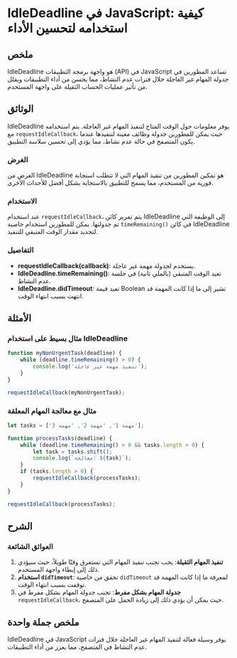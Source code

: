 <!--
Meta Description: # IdleDeadline في JavaScript: كيفية استخدامه لتحسين الأداء ## ملخص IdleDeadline هو واجهة برمجة التطبيقات (API) في JavaScript تساعد المطورين في جدولة ا...
Meta Keywords: idledeadline, المهام, requestidlecallback, javascript, غير
-->

# IdleDeadline في JavaScript: كيفية استخدامه لتحسين الأداء

## ملخص
IdleDeadline هو واجهة برمجة التطبيقات (API) في JavaScript تساعد المطورين في جدولة المهام غير العاجلة خلال فترات عدم النشاط، مما يحسن من أداء التطبيقات ويقلل من تأثير عمليات الحساب الثقيلة على واجهة المستخدم.

## الوثائق
IdleDeadline يوفر معلومات حول الوقت المتاح لتنفيذ المهام غير العاجلة. يتم استخدامه مع `requestIdleCallback`، حيث يمكن للمطورين جدولة وظائف معينة لتنفيذها عندما يكون المتصفح في حالة عدم نشاط، مما يؤدي إلى تحسين سلاسة التطبيق.

### الغرض
الغرض من IdleDeadline هو تمكين المطورين من تنفيذ المهام التي لا تتطلب استجابة فورية من المستخدم، مما يسمح للتطبيق بالاستجابة بشكل أفضل للأحداث الأخرى.

### الاستخدام
عند استخدام `requestIdleCallback`، يتم تمرير كائن IdleDeadline إلى الوظيفة التي تم جدولتها. يمكن للمطورين استخدام خاصية `timeRemaining()` في كائن IdleDeadline لتحديد مقدار الوقت المتبقي للتنفيذ.

### التفاصيل
- **requestIdleCallback(callback)**: يستخدم لجدولة مهمة غير عاجلة.
- **IdleDeadline.timeRemaining()**: تعيد الوقت المتبقي (بالملي ثانية) في جلسة عدم النشاط.
- **IdleDeadline.didTimeout**: تعيد قيمة Boolean تشير إلى ما إذا كانت المهمة قد انتهت بسبب انتهاء الوقت.

## الأمثلة
### مثال بسيط على استخدام IdleDeadline
```javascript
function myNonUrgentTask(deadline) {
    while (deadline.timeRemaining() > 0) {
        console.log('تنفيذ مهمة غير عاجلة');
    }
}

requestIdleCallback(myNonUrgentTask);
```

### مثال مع معالجة المهام المعلقة
```javascript
let tasks = ['مهمة 1', 'مهمة 2', 'مهمة 3'];

function processTasks(deadline) {
    while (deadline.timeRemaining() > 0 && tasks.length > 0) {
        let task = tasks.shift();
        console.log(`معالجة: ${task}`);
    }
    if (tasks.length > 0) {
        requestIdleCallback(processTasks);
    }
}

requestIdleCallback(processTasks);
```

## الشرح
### العوائق الشائعة
1. **تنفيذ المهام الثقيلة**: يجب تجنب تنفيذ المهام التي تستغرق وقتًا طويلاً، حيث سيؤدي ذلك إلى إبطاء واجهة المستخدم.
2. **استخدام `didTimeout`**: تحقق من خاصية `didTimeout` لمعرفة ما إذا كانت المهمة قد توقفت بسبب انتهاء الوقت.
3. **جدولة المهام بشكل مفرط**: تجنب جدولة المهام بشكل مفرط في `requestIdleCallback`، حيث يمكن أن يؤدي ذلك إلى زيادة الحمل على المتصفح.

## ملخص جملة واحدة
IdleDeadline في JavaScript يوفر وسيلة فعالة لتنفيذ المهام غير العاجلة خلال فترات عدم النشاط في المتصفح، مما يعزز من أداء التطبيقات.